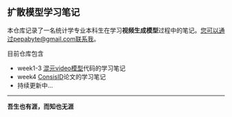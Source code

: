 ## 扩散模型学习笔记

本仓库记录了一名统计学专业本科生在学习**视频生成模型**过程中的笔记。您可以通过pepabyte@gmail.com联系我。

目前仓库包含
- week1-3 [混元video模型](https://github.com/Tencent-Hunyuan/HunyuanVideo-I2V)代码的学习笔记
- week4 [ConsisID](https://arxiv.org/abs/2411.17440)论文的学习笔记
- 持续更新中...

---

__吾生也有涯，而知也无涯__
